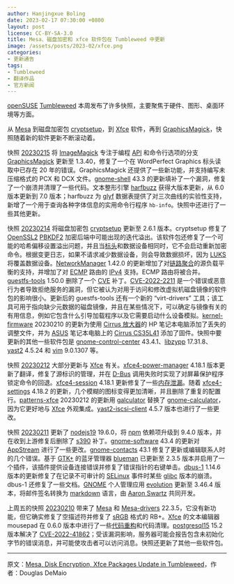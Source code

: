 ```yaml
---
author: Hanjingxue Boling
date: 2023-02-17 07:30:00 +0800
layout: post
license: CC-BY-SA-3.0
title: Mesa、磁盘加密和 xfce 软件包在 Tumbleweed 中更新
image: /assets/posts/2023-02/xfce.png
categories:
- 更新通告
tags:
- Tumbleweed
- 翻译作品
- 官方新闻
---
```


[openSUSE](https://get.opensuse.org/) [Tumbleweed](https://get.opensuse.org/tumbleweed/) 本周发布了许多快照，主要聚焦于硬件、图形、桌面环境等方面。

从 [Mesa](https://www.mesa3d.org/) 到磁盘加密包 [cryptsetup](https://gitlab.com/cryptsetup/cryptsetup)，到 [Xfce](https://www.xfce.org/) 软件，再到 [GraphicsMagick](http://www.graphicsmagick.org/)，快照随着新的软件更新不断滚动着。

快照 [20230215](https://lists.opensuse.org/archives/list/factory@lists.opensuse.org/thread/FYCC4CQ6QHKIEBPZ75OLFIT72SEWCBO4/) 将 [ImageMagick](https://imagemagick.org/index.php) 专注于编程 [API](https://en.wikipedia.org/wiki/API) 和命令行选项的分支 [GraphicsMagick](http://www.graphicsmagick.org/) 更新至 1.3.40，修复了一个在 WordPerfect Graphics 标头读取中已存在 20 年的错误。GraphicsMagick 还提供了一些新功能，并支持编写未压缩格式的 PCX 和 DCX 文件。[gnome-shell](https://gitlab.gnome.org/GNOME/gnome-shell) 43.3 的更新填补了一个漏洞，修复了一个崩溃并清理了一些代码。文本整形引擎 [harfbuzz](https://github.com/harfbuzz/harfbuzz) 获得大版本更新，从 6.0 版本更新到 7.0 版本；harfbuzz 为 [glyf](https://man.archlinux.org/man/community/perl-font-ttf/Font::TTF::Glyf.3pm.en) 数据表提供了对三次曲线的实验性支持，新增了一个用于查询各种字体信息的实用命令行程序 `hb-info`。快照中还进行了一些其他更新。

快照 [20230214](https://lists.opensuse.org/archives/list/factory@lists.opensuse.org/thread/EKNDN35TOEIJSHULZUI45ZFKFCWZLR5S/) 将磁盘加密包 [cryptsetup](https://gitlab.com/cryptsetup/cryptsetup) 更新至 2.6.1 版本。cryptsetup 修复了 [OpenSSL2](https://www.openssl.org/) [PBKDF2](https://en.wikipedia.org/wiki/PBKDF2) 加密后端中可能出现的迭代溢出。该软件包还修复了一个可能的哈希偏移设置溢出问题，并且当[标头](https://en.wikipedia.org/wiki/Header_(computing))和数据设备相同时，它不会启动重新加密命令。根据变更日志，如果不请求减少数据设备，则会导致数据损坏，因为 [LUKS](https://en.wikipedia.org/wiki/Linux_Unified_Key_Setup) 将覆盖数据设备。[NetworkManager](https://networkmanager.dev/) 1.42.0 的更新增加了对[链路聚合](https://en.wikipedia.org/wiki/Link_aggregation)的源负载平衡的支持，并增加了对 [ECMP](https://en.wikipedia.org/wiki/Equal-cost_multi-path_routing) 路由的 [IPv4](https://en.wikipedia.org/wiki/IPv4) 支持。ECMP 路由将被合并。[guestfs-tools](https://www.libguestfs.org/) 1.50.0 删除了一个 [CVE](https://en.wikipedia.org/wiki/Common_Vulnerabilities_and_Exposures) 补丁。[CVE-2022-2211](https://www.suse.com/security/cve/CVE-2022-2211.html) 是一个错误或恶意行为者导致拒绝服务的漏洞，但它被认为对用于访问和修改虚拟机磁盘镜像的软件包的影响很小。更新后的 guestfs-tools 还有一个新的 “virt-drivers” 工具；该工具可用于指向缺少元数据的磁盘镜像，并且在某些情况下，可以确定与镜像有关的有用信息，例如它包含什么引导加载程序以及它需要启动什么设备模拟。[kernel-firmware](https://git.kernel.org/pub/scm/linux/kernel/git/firmware/linux-firmware.git) 20230210 的更新为使用 [Cirrus 放大器](https://www.cirrus.com/support/technologies/amplifiers/)的 HP 笔记本电脑添加了丢失的调整文件，并为 [ASUS](https://www.asus.com/) 笔记本电脑上的 [Cirrus CS35L41](https://www.cirrus.com/products/cs35l41/) 添加了固件。快照中要更新的其他一些软件包是 [gnome-control-center](https://gitlab.gnome.org/GNOME/gnome-control-center) 43.4.1、[libzypp](https://github.com/openSUSE/libzypp) 17.31.8、[yast2](https://github.com/yast/yast-yast2) 4.5.24 和 [vim](https://www.vim.org/) 9.0.1307 等。

快照 [20230212](https://lists.opensuse.org/archives/list/factory@lists.opensuse.org/thread/2EEOCTDBJ33IIB5PBHQRLUA5FE5LM6PY/) 大部分更新与 [Xfce](https://www.xfce.org/) 有关。[xfce4-power-manager](https://gitlab.xfce.org/xfce/xfce4-power-manager) 4.18.1 版本更新了翻译，修复了源标识的管理，并在 [D-Bus](https://gitlab.freedesktop.org/dbus/dbus) 调用失败时实现了对屏幕保护程序锁定命令的回退。[xfce4-session](https://gitlab.xfce.org/xfce/xfce4-session) 4.18.1 更新修复了一些[内存泄漏](https://en.wikipedia.org/wiki/Memory_leak)。随着 [xfce4-settings](https://gitlab.xfce.org/xfce/xfce4-settings) 4.18.2 的更新，几个模糊的图标变得更加清晰，并且删除了重复的配置行。[patterns-xfce](https://build.opensuse.org/package/show/X11:xfce/patterns-xfce) 20230212 的更新用 [galculator](http://galculator.mnim.org/) 替换了 [gnome-calculator](https://wiki.gnome.org/Apps/Calculator)，因为它更好地与 [Xfce](https://www.xfce.org/) 外观集成。[yast2-iscsi-client](https://github.com/yast/yast-iscsi-client) 4.5.7 版本也进行了一些更改。

快照 [20230211](https://lists.opensuse.org/archives/list/factory@lists.opensuse.org/thread/TMHQCKZA3BZCARVTOAVTPC2JAYWBGYIN/) 更新了 [nodejs19](https://nodejs.org/en/) 19.6.0，将 [npm](https://www.npmjs.com/) 依赖项升级到 9.4.0 版本，并在收到上游修复后删除了 [s390](https://en.wikipedia.org/wiki/IBM_System/390) 补丁。[gnome-software](https://gitlab.gnome.org/GNOME/gnome-software) 43.4 的更新对 [AppStream](https://github.com/ximion/appstream) 进行了一些更改。[gnome-contacts](https://wiki.gnome.org/Apps/Contacts) 43.1 修复了更新或编辑联系人时的几个错误。基于 [GTK+](https://www.gtk.org/) 的蓝牙管理器 [blueman](https://github.com/blueman-project/blueman) 已更新至 2.3.5 版本并启用了一个插件，该插件提供设备连接错误并修复了错误指针的右键单击。[dbus-1](https://gitlab.freedesktop.org/dbus/dbus) 1.14.6 版本的更新修复了在记录不可审计的 [SELinux](https://github.com/SELinuxProject) 事件时某些 [glibc](https://www.gnu.org/software/libc/) 版本的崩溃。dbus-1 还修复了一些文档。[GNOME](https://www.gnome.org/) 个人管理应用 [evolution](https://wiki.gnome.org/Apps/Evolution) 更新至 3.46.4 版本，将邮件签名转换为 [markdown](https://en.wikipedia.org/wiki/Markdown) 语言，由 [Aaron Swartz](https://en.wikipedia.org/wiki/Aaron_Swartz) 共同开发。

上周五的快照 [20230210](https://lists.opensuse.org/archives/list/factory@lists.opensuse.org/thread/CNZ7CVTFFJ3ENH7NZYFQXKNXEO5C7AWW/) 带来了 [Mesa](https://www.mesa3d.org/) 和 [Mesa-drivers](https://docs.mesa3d.org/relnotes/22.3.5.html) 22.3.5，它没有新功能，但它确实修复了空描述符并修复了 [sRGB](https://en.wikipedia.org/wiki/SRGB) 格式的 RB+。[Xfce](https://www.xfce.org/) 的文本编辑器 mousepad 在 0.6.0 版本中进行了一些[代码重构](https://en.wikipedia.org/wiki/Code_refactoring)和代码清理。[postgresql15](https://www.postgresql.org/) 15.2 版本解决了 [CVE-2022-41862](https://www.postgresql.org/support/security/CVE-2022-41862/)；受该漏洞影响，服务器可能会报告包含未初始化字节的错误消息，并可能使攻击者可以访问消息。快照还更新了其他一些软件包。

------

原文：[Mesa, Disk Encryption, Xfce Packages Update in Tumbleweed](https://news.opensuse.org/2023/02/17/mesa-disk-xfce-up-in-tw/)，作者：Douglas DeMaio